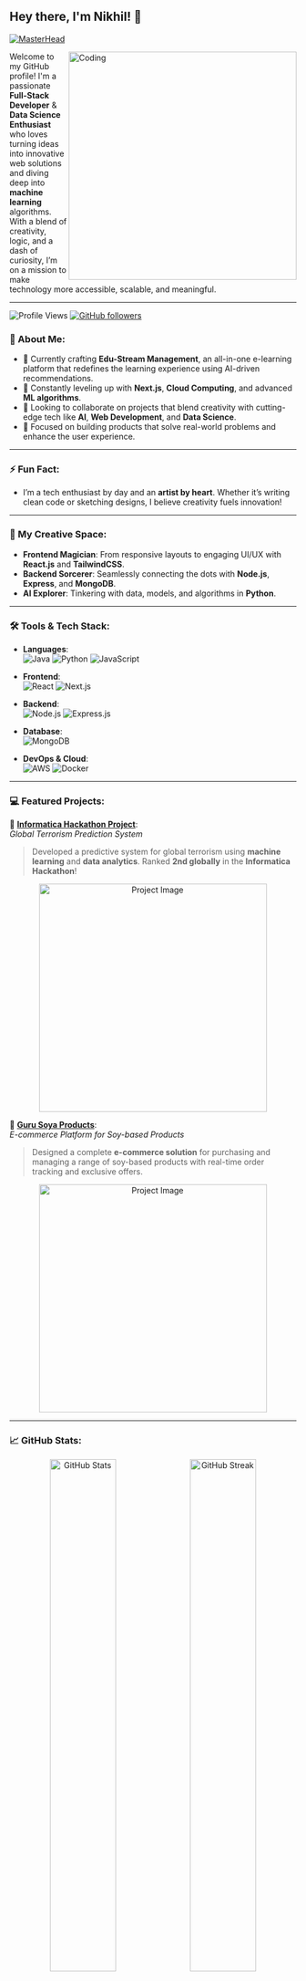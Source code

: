 ## Hey there, I'm Nikhil! 👋

[![MasterHead](https://media.licdn.com/dms/image/D563DAQFIJGy_J4EvYA/image-scale_191_1128/0/1666883668428?e=1675425600&v=beta&t=q5S0E-n5z-gDvzZPdOvK7oorksu-JESWk3DdbbvU2ss)](https://codegrills.in)

<img align="right" alt="Coding" width="400" src="https://media.tenor.com/rePDfDWO3XoAAAAd/hacking.gif">

Welcome to my GitHub profile! I'm a passionate **Full-Stack Developer** & **Data Science Enthusiast** who loves turning ideas into innovative web solutions and diving deep into **machine learning** algorithms. With a blend of creativity, logic, and a dash of curiosity, I’m on a mission to make technology more accessible, scalable, and meaningful.

---

![Profile Views](https://komarev.com/ghpvc/?username=nikhildeshmukh170&color=brightgreen&style=flat-square)
[![GitHub followers](https://img.shields.io/github/followers/nikhildeshmukh170?label=Followers&style=social)](https://github.com/nikhildeshmukh170?tab=followers)

### 🚀 About Me:

- 🔭 Currently crafting **Edu-Stream Management**, an all-in-one e-learning platform that redefines the learning experience using AI-driven recommendations.
- 🌱 Constantly leveling up with **Next.js**, **Cloud Computing**, and advanced **ML algorithms**.
- 👯 Looking to collaborate on projects that blend creativity with cutting-edge tech like **AI**, **Web Development**, and **Data Science**.
- 🎯 Focused on building products that solve real-world problems and enhance the user experience.

---

### ⚡ Fun Fact:
- I’m a tech enthusiast by day and an **artist by heart**. Whether it’s writing clean code or sketching designs, I believe creativity fuels innovation!

---

### 🎨 My Creative Space:
- **Frontend Magician**: From responsive layouts to engaging UI/UX with **React.js** and **TailwindCSS**.
- **Backend Sorcerer**: Seamlessly connecting the dots with **Node.js**, **Express**, and **MongoDB**.
- **AI Explorer**: Tinkering with data, models, and algorithms in **Python**.

---

### 🛠️ Tools & Tech Stack:

- **Languages**:  
  ![Java](https://img.shields.io/badge/Code-Java-blue?style=for-the-badge&logo=java)
  ![Python](https://img.shields.io/badge/Code-Python-yellow?style=for-the-badge&logo=python)
  ![JavaScript](https://img.shields.io/badge/Code-JavaScript-orange?style=for-the-badge&logo=javascript)
  
- **Frontend**:  
  ![React](https://img.shields.io/badge/Framework-React-blueviolet?style=for-the-badge&logo=react)
  ![Next.js](https://img.shields.io/badge/Framework-Next.js-black?style=for-the-badge&logo=next.js)

- **Backend**:  
  ![Node.js](https://img.shields.io/badge/Backend-Node.js-green?style=for-the-badge&logo=node.js)
  ![Express.js](https://img.shields.io/badge/Framework-Express.js-darkgreen?style=for-the-badge&logo=express)

- **Database**:  
  ![MongoDB](https://img.shields.io/badge/Database-MongoDB-brightgreen?style=for-the-badge&logo=mongodb)

- **DevOps & Cloud**:  
  ![AWS](https://img.shields.io/badge/Cloud-AWS-orange?style=for-the-badge&logo=amazon-aws)
  ![Docker](https://img.shields.io/badge/DevOps-Docker-blue?style=for-the-badge&logo=docker)

---

### 💻 Featured Projects:

🚀 **[Informatica Hackathon Project](https://github.com/your-repo-link)**:  
*Global Terrorism Prediction System*  
> Developed a predictive system for global terrorism using **machine learning** and **data analytics**. Ranked **2nd globally** in the **Informatica Hackathon**!  
<p align="center">
  <img src="https://user-images.githubusercontent.com/project-image.png" width="400" alt="Project Image" />
</p>

🌱 **[Guru Soya Products](https://github.com/your-repo-link)**:  
*E-commerce Platform for Soy-based Products*  
> Designed a complete **e-commerce solution** for purchasing and managing a range of soy-based products with real-time order tracking and exclusive offers.  
<p align="center">
  <img src="https://user-images.githubusercontent.com/project-image.png" width="400" alt="Project Image" />
</p>

---

### 📈 GitHub Stats:

<p align="center">
  <img src="https://github-readme-stats.vercel.app/api?username=nikhildeshmukh170&show_icons=true&theme=radical" alt="GitHub Stats" width="48%" />
  <img src="https://github-readme-streak-stats.herokuapp.com/?user=nikhildeshmukh170&theme=radical" alt="GitHub Streak" width="48%" />
</p>

---

### 🐍 GitHub Contribution Snake:
![GitHub Snake](https://github.com/nikhildeshmukh170/nikhildeshmukh170/blob/output/github-contribution-grid-snake.svg)

---

### 🌟 Top Languages:
![Top Langs](https://github-readme-stats.vercel.app/api/top-langs/?username=nikhildeshmukh170&layout=compact&theme=radical)

---

### ✨ Let's Connect:

- [LinkedIn](https://linkedin.com/in/nikhildeshmukh170)
- [Twitter](https://twitter.com/nikhil_deshmukh)
- [Instagram](https://instagram.com/d_ndcreation)
- [Email](mailto:nikhil@example.com)

---

"Every line of code is a brushstroke on the canvas of innovation!"
